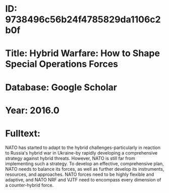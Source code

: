 # ID: 9738496c56b24f4785829da1106c2b0f
# Title: Hybrid Warfare: How to Shape Special Operations Forces
# Database: Google Scholar
# Year: 2016.0
# Fulltext:
NATO has started to adapt to the hybrid challenges-particularly in reaction to Russia's hybrid war in Ukraine-by rapidly developing a comprehensive strategy against hybrid threats.
However, NATO is still far from implementing such a strategy.
To develop an effective, comprehensive plan, NATO needs to balance its forces, as well as further develop its instruments, resources, and approaches.
NATO forces need to be highly flexible and adaptive, and NATO NRF and VJTF need to encompass every dimension of a counter-hybrid force.